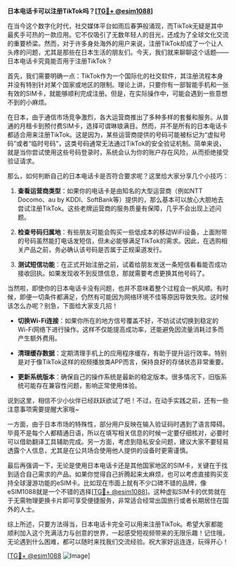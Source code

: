 **日本电话卡可以注册TikTok吗？[[TG💪+ @esim1088](https://t.me/s/esim1088)]**

在当今这个数字化时代，社交媒体平台如雨后春笋般涌现，而TikTok无疑是其中最炙手可热的一款应用。它不仅吸引了无数年轻人的目光，还成为了全球文化交流的重要桥梁。然而，对于许多身处海外的用户来说，注册TikTok却成了一个让人头疼的问题，尤其是那些在日本生活的朋友们。今天，我们就来聊聊这个话题——日本电话卡究竟能否用于注册TikTok？

首先，我们需要明确一点：TikTok作为一个国际化的社交软件，其注册流程本身并没有特别针对某个国家或地区的限制。理论上讲，只要你有一部智能手机和一张有效的SIM卡，就能够顺利完成注册。但是，在实际操作中，可能会遇到一些意想不到的小麻烦。

在日本，由于通信市场竞争激烈，各大运营商推出了多种多样的套餐和服务。从普通的月租卡到预付费SIM卡，选择可谓琳琅满目。然而，并不是所有的日本电话卡都适合用来注册TikTok。这是因为，某些运营商提供的号码可能被标记为“虚拟号码”或者“临时号码”，这类号码通常无法通过TikTok的安全验证机制。简单来说，就是当你尝试使用这些号码登录时，系统会认为你的账户存在风险，从而拒绝接受验证请求。

那么，如何判断自己的日本电话卡是否符合要求呢？这里给大家分享几个小技巧：

1. **查看运营商类型**：如果你的电话卡是由知名的大型运营商（例如NTT Docomo、au by KDDI、SoftBank等）提供的，那么基本可以放心大胆地去尝试注册TikTok。这些老牌运营商的服务质量有保障，几乎不会出现上述问题。
   
2. **检查号码归属地**：有些朋友可能会购买一些低成本的移动WiFi设备，上面附带的号码虽然能打电话发短信，但未必能够满足TikTok的需求。因此，在选购相关产品之前，务必确认该号码是否属于正规渠道发行。

3. **测试短信功能**：在正式开始注册之前，试着给朋友发送一条短信看看能否成功接收回执。如果发现收不到反馈信息，那就需要考虑更换其他号码了。

当然啦，即使你的日本电话卡没有问题，也并不意味着整个过程会一帆风顺。有时候，即便一切条件都满足，仍然有可能因为网络环境不佳等原因导致失败。这时候该怎么办呢？别急，下面给大家支几招！

- **切换Wi-Fi连接**：如果你所在的地方信号覆盖不好，不妨试试切换到稳定的Wi-Fi网络下进行操作。这样不仅能提高成功率，还能避免因流量消耗过多而产生额外费用。
  
- **清理缓存数据**：定期清理手机上的应用程序缓存，有助于提升运行效率。特别是对于像TikTok这样的视频播放类APP而言，保持良好的存储状态非常重要。
  
- **更新系统版本**：确保自己的操作系统是最新的稳定版本。很多情况下，旧版系统可能存在兼容性问题，影响正常使用体验。

说到这里，相信不少小伙伴已经跃跃欲试了吧！不过，在动手实践之前，还有一些注意事项需要提醒大家哦~

一方面，由于日本市场的特殊性，部分用户反映在输入验证码时遇到了语言障碍。毕竟不是每个人都精通日语，所以在填写相关信息的时候一定要仔细核对，必要时可以借助翻译工具辅助完成。另一方面，考虑到隐私安全问题，建议大家不要轻易透露个人信息，尤其是在公共场合使用他人提供的设备时更需谨慎。

最后再强调一下，无论是使用日本电话卡还是其他国家地区的SIM卡，关键在于找到适合自己需求的产品。如果你觉得自己折腾起来太麻烦，也可以考虑直接购买支持全球漫游功能的eSIM卡。比如现在市面上就有不少口碑不错的品牌，像eSIM1088就是一个不错的选择[[TG💪+ @esim1088](https://t.me/s/esim1088)]。这种虚拟SIM卡的优势就在于无需物理更换卡片即可享受便捷服务，非常适合经常出国旅行或者长期居住在国外的人士。

综上所述，只要方法得当，日本电话卡完全可以用来注册TikTok。希望大家都能顺利加入这个充满活力与创意的世界，一起感受短视频带来的无限乐趣！记住哦，无论遇到什么困难，都可以随时来找我们交流经验。祝大家好运连连，玩得开心！

[[TG💪+ @esim1088](https://t.me/s/esim1088) ![Image](https://i.postimg.cc/4NQfJmqS/Snipaste-2025-05-13-00-14-12.png)]